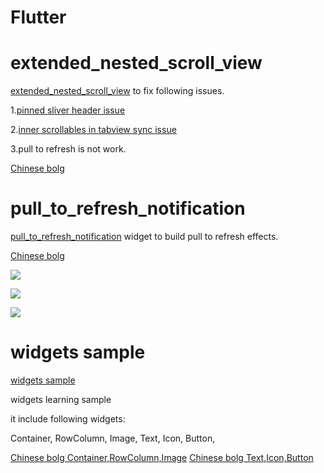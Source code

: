 # Flutter 

# extended_nested_scroll_view

[extended_nested_scroll_view](https://github.com/zmtzawqlp/Flutter/tree/master/extended_nested_scroll_view) to fix following issues.

1.[pinned sliver header issue](https://github.com/flutter/flutter/issues/22393)

2.[inner scrollables in tabview sync issue](https://github.com/flutter/flutter/issues/21868)

3.pull to refresh is not work.

[Chinese bolg]()


# pull_to_refresh_notification

[pull_to_refresh_notification](https://github.com/zmtzawqlp/Flutter/tree/master/pull_to_refresh_notification) widget to build  pull to refresh effects.

[Chinese bolg]()

![](https://github.com/zmtzawqlp/Flutter/blob/master/gif/PullToRefreshAppbar.gif)

![](https://github.com/zmtzawqlp/Flutter/blob/master/gif/PullToRefreshHeader.gif)

![](https://github.com/zmtzawqlp/Flutter/blob/master/gif/PullToRefreshImage.gif)


# widgets sample

[widgets sample](https://github.com/zmtzawqlp/Flutter/tree/master/widgets_sample)

widgets learning sample

it include following widgets:

  Container,
  RowColumn,
  Image,
  Text,
  Icon,
  Button,

[Chinese bolg   Container,RowColumn,Image]()
[Chinese bolg   Text,Icon,Button]()





